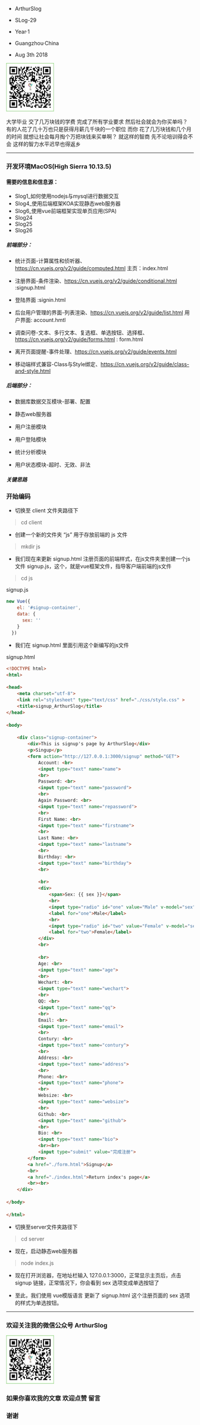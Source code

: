 * ArthurSlog
* SLog-29
* Year·1

* Guangzhou·China
* Aug 3th 2018

![关注微信公众号“ArthurSlog”](https://github.com/BlessedChild/LogofAxu/blob/master/images/icon_128.jpg?raw=true "微信扫描二维码，关注我的公众号")

大学毕业 交了几万块钱的学费 完成了所有学业要求 然后社会就会为你买单吗？ 有的人花了几十万也只是获得月薪几千块的一个职位 而你 花了几万块钱和几个月的时间 就想让社会每月掏个万把块钱来买单啊？ 就这样的智商 先不论培训得会不会 这样的智力水平迟早也得返乡 

---

### 开发环境MacOS(High Sierra 10.13.5)

#### 需要的信息和信息源：

* Slog1_如何使用nodejs与mysql进行数据交互
* Slog4_使用后端框架KOA实现静态web服务器
* Slog6_使用vue前端框架实现单页应用(SPA)
* Slog24
* Slog25
* Slog26

##### 前端部分：

* 统计页面-计算属性和侦听器、https://cn.vuejs.org/v2/guide/computed.html 主页：index.html

* 注册界面-条件渲染、https://cn.vuejs.org/v2/guide/conditional.html :signup.html

* 登陆界面 :signin.html

* 后台用户管理的界面-列表渲染、https://cn.vuejs.org/v2/guide/list.html 用户界面: account.hmtl

* 调查问卷-文本、多行文本、复选框、单选按钮、选择框、https://cn.vuejs.org/v2/guide/forms.html : form.html

* 离开页面提醒-事件处理、https://cn.vuejs.org/v2/guide/events.html 

* 移动端样式兼容-Class与Style绑定、https://cn.vuejs.org/v2/guide/class-and-style.html

##### 后端部分：

* 数据库数据交互模块-部署、配置

* 静态web服务器

* 用户注册模块

* 用户登陆模块

* 统计分析模块

* 用户状态模块-超时、无效、非法

##### 关键思路

### 开始编码

* 切换至 client 文件夹路径下

> cd client

* 创建一个新的文件夹 “js” 用于存放前端的 js 文件

> mkdir js

* 我们现在来更新 signup.html 注册页面的前端样式，在js文件夹里创建一个js文件 signup.js，这个，就是vue框架文件，指导客户端前端的js文件

> cd js

signup.js
``` js
new Vue({
    el: '#signup-container',
    data: {
      sex: ''
    }
  })
```

* 我们在 signup.html 里面引用这个新编写的js文件

signup.html
``` html
<!DOCTYPE html>
<html>

<head>
    <meta charset="utf-8">
    <link rel="stylesheet" type="text/css" href="./css/style.css" >
    <title>signup_ArthurSlog</title>
</head>

<body>

    <div class="signup-container">
        <div>This is signup's page by ArthurSlog</div>
        <p>Singup</p>
        <form action="http://127.0.0.1:3000/signup" method="GET">
            Account: <br>
            <input type="text" name="name"> 
            <br>
            Password: <br>
            <input type="text" name="password">
            <br>
            Again Password: <br>
            <input type="text" name="repassword">
            <br>
            First Name: <br>
            <input type="text" name="firstname">
            <br>
            Last Name: <br>
            <input type="text" name="lastname">
            <br>
            Birthday: <br>
            <input type="text" name="birthday">
            <br>

            <br>
            <div>
                <span>Sex: {{ sex }}</span>
                <br>
                <input type="radio" id="one" value="Male" v-model="sex">
                <label for="one">Male</label>
                <br>
                <input type="radio" id="two" value="Female" v-model="sex">
                <label for="two">Female</label>
            </div>
            <br>

            <br>
            Age: <br>
            <input type="text" name="age">
            <br>
            Wechart: <br>
            <input type="text" name="wechart">
            <br>
            QQ: <br>
            <input type="text" name="qq">
            <br>
            Email: <br>
            <input type="text" name="email">
            <br>
            Contury: <br>
            <input type="text" name="contury">
            <br>
            Address: <br>
            <input type="text" name="address">
            <br>
            Phone: <br>
            <input type="text" name="phone">
            <br>
            Websize: <br>
            <input type="text" name="websize">
            <br>
            Github: <br>
            <input type="text" name="github">
            <br>
            Bio: <br>
            <input type="text" name="bio">
            <br><br>
            <input type="submit" value="完成注册">
        </form>
        <a href="./form.html">Signup</a>
        <br>
        <a href="./index.html">Return index's page</a>
        <br><br>
    </div>  

</body>

</html>
```

* 切换至server文件夹路径下

> cd server

* 现在，启动静态web服务器

> node index.js

* 现在打开浏览器，在地址栏输入 127.0.0.1:3000，正常显示主页后，点击 signup 链接，正常情况下，你会看到 sex 选项变成单选按钮了

* 至此，我们使用 vue模版语言 更新了 signup.html 这个注册页面的 sex 选项的样式为单选按钮。

---

### 欢迎关注我的微信公众号 ArthurSlog

![ArthurSlog](https://github.com/BlessedChild/LogofAxu/blob/master/images/icon_128.jpg?raw=true "微信扫描二维码，关注我的公众号")

### 如果你喜欢我的文章 欢迎点赞 留言
### 谢谢
